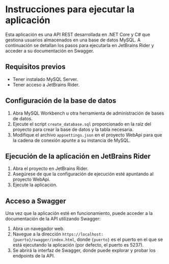 # Instrucciones para ejecutar la aplicación

Esta aplicación es una API REST desarrollada en .NET Core y C# que gestiona usuarios almacenados en una base de datos MySQL. A continuación se detallan los pasos para ejecutarla en JetBrains Rider y acceder a su documentación en Swagger.

## Requisitos previos

- Tener instalado MySQL Server.
- Tener acceso a JetBrains Rider.

## Configuración de la base de datos

1. Abra MySQL Workbench u otra herramienta de administración de bases de datos.
2. Ejecute el script `create_database.sql` proporcionado en la raíz del proyecto para crear la base de datos y la tabla necesaria.
3. Modifique el archivo `appsettings.json` en el proyecto WebApi para que la cadena de conexión apunte a su instancia de MySQL.

## Ejecución de la aplicación en JetBrains Rider

1. Abra el proyecto en JetBrains Rider.
2. Asegúrese de que la configuración de ejecución esté apuntando al proyecto WebApi.
3. Ejecute la aplicación.

## Acceso a Swagger

Una vez que la aplicación esté en funcionamiento, puede acceder a la documentación de la API utilizando Swagger:

1. Abra un navegador web.
2. Navegue a la dirección `https://localhost:{puerto}/swagger/index.html`, donde `{puerto}` es el puerto en el que se está ejecutando la aplicación (por defecto, el puerto es 5237).
3. Se abrirá la interfaz de Swagger, donde puede explorar y probar los endpoints de la API.

